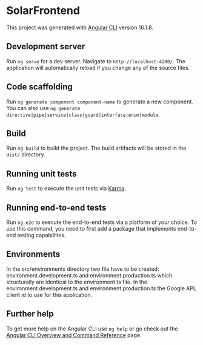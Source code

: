# SolarFrontend

This project was generated with [Angular CLI](https://github.com/angular/angular-cli) version 16.1.8.

## Development server

Run `ng serve` for a dev server. Navigate to `http://localhost:4200/`. The application will automatically reload if you change any of the source files.

## Code scaffolding

Run `ng generate component component-name` to generate a new component. You can also use `ng generate directive|pipe|service|class|guard|interface|enum|module`.

## Build

Run `ng build` to build the project. The build artifacts will be stored in the `dist/` directory.

## Running unit tests

Run `ng test` to execute the unit tests via [Karma](https://karma-runner.github.io).

## Running end-to-end tests

Run `ng e2e` to execute the end-to-end tests via a platform of your choice. To use this command, you need to first add a package that implements end-to-end testing capabilities.

## Environments

In the src/environments directory two file have to be created: 
environment.development.ts and environment.production.ts which structurally are
identical to the environment.ts file. In the environment.development.ts and
environment.production.ts the Google APL client id to use for this application. 

## Further help

To get more help on the Angular CLI use `ng help` or go check out the [Angular CLI Overview and Command Reference](https://angular.io/cli) page.
